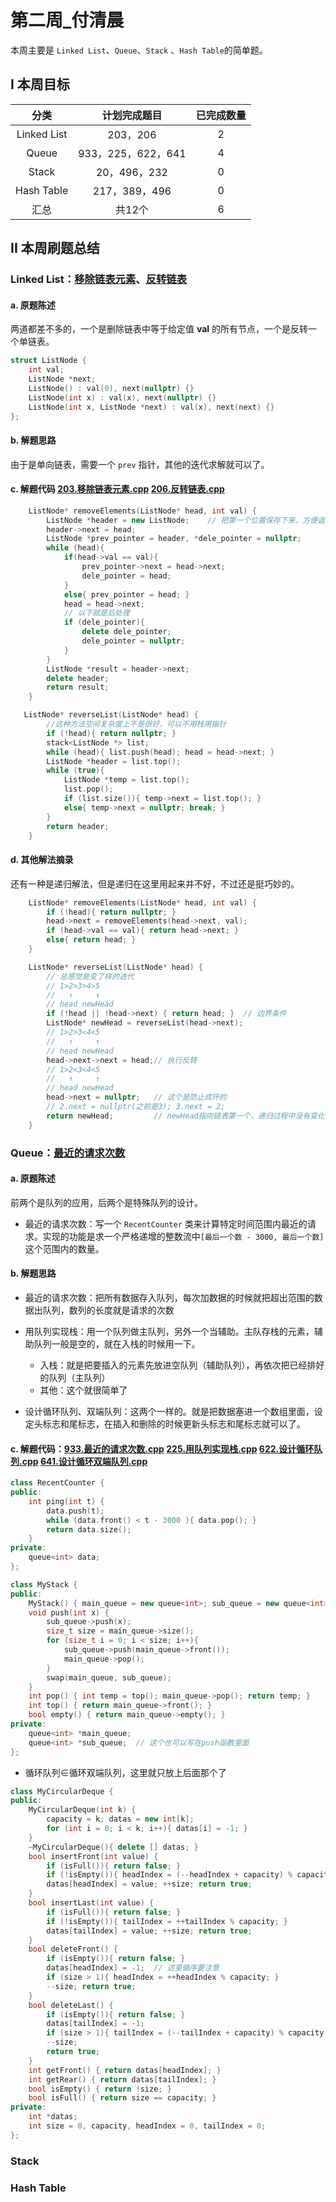 # 第二周_付清晨

本周主要是 `Linked List`、`Queue`、`Stack` 、`Hash Table`的简单题。

## I 本周目标

|    分类     |    计划完成题目    | 已完成数量 |
| :---------: | :----------------: | :--------: |
| Linked List |      203，206      |     2      |
|    Queue    | 933，225，622，641 |     4      |
|    Stack    |    20，496，232    |     0      |
| Hash Table  |   217，389，496    |     0      |
|    汇总     |       共12个       |     6      |

## II 本周刷题总结

### Linked List：[移除链表元素](https://leetcode-cn.com/problems/remove-linked-list-elements/description/)、[反转链表](https://leetcode-cn.com/problems/reverse-linked-list/description/)

#### a. 原题陈述

两道都差不多的，一个是删除链表中等于给定值 **val** 的所有节点，一个是反转一个单链表。

```cpp
struct ListNode {
    int val;
    ListNode *next;
    ListNode() : val(0), next(nullptr) {}
    ListNode(int x) : val(x), next(nullptr) {}
    ListNode(int x, ListNode *next) : val(x), next(next) {}
};
```

#### b. 解题思路

由于是单向链表，需要一个 `prev` 指针，其他的迭代求解就可以了。

#### c. 解题代码  [203.移除链表元素.cpp](Source/203.移除链表元素.cpp)  [206.反转链表.cpp](Source/206.反转链表.cpp) 

```cpp
    ListNode* removeElements(ListNode* head, int val) {
        ListNode *header = new ListNode;	// 把第一个位置保存下来，方便返回
        header->next = head;
        ListNode *prev_pointer = header, *dele_pointer = nullptr;
        while (head){
            if(head->val == val){	
                prev_pointer->next = head->next; 
                dele_pointer = head;
            }
            else{ prev_pointer = head; }
            head = head->next;
            // 以下就是后处理
            if (dele_pointer){ 
                delete dele_pointer;
                dele_pointer = nullptr; 
            }
        }
        ListNode *result = header->next;
        delete header;
        return result;
    }
```

```cpp
   ListNode* reverseList(ListNode* head) {
    	//这种方法空间复杂度上不是很好，可以不用栈用指针
        if (!head){ return nullptr; }
        stack<ListNode *> list;
        while (head){ list.push(head); head = head->next; }
        ListNode *header = list.top();
        while (true){
            ListNode *temp = list.top();
            list.pop();
            if (list.size()){ temp->next = list.top(); }
            else{ temp->next = nullptr; break; }
        }
        return header;
    }
```

#### d. 其他解法摘录

还有一种是递归解法，但是递归在这里用起来并不好，不过还是挺巧妙的。

```cpp
    ListNode* removeElements(ListNode* head, int val) {        
		if (!head){ return nullptr; }			
        head->next = removeElements(head->next, val);
        if (head->val == val){ return head->next; }
        else{ return head; }
    }
```

```cpp
    ListNode* reverseList(ListNode* head) {
        // 总感觉是变了样的迭代
        // 1>2>3>4>5
        //   ↑     ↑
        // head newHead
        if (!head || !head->next) { return head; }	// 边界条件
        ListNode* newHead = reverseList(head->next);
        // 1>2>3<4<5
        //   ↑     ↑
        // head newHead
        head->next->next = head;// 执行反转
        // 1>2<3<4<5
        //   ↑     ↑
        // head newHead
        head->next = nullptr;	// 这个是防止成环的
        // 2.next = nullptr(之前是3); 3.next = 2;
        return newHead;			// newHead指向链表第一个，递归过程中没有变化
    }
```

### Queue：[最近的请求次数](https://leetcode-cn.com/problems/number-of-recent-calls/description/) 

#### a. 原题陈述

前两个是队列的应用，后两个是特殊队列的设计。

- 最近的请求次数：写一个 `RecentCounter` 类来计算特定时间范围内最近的请求。实现的功能是求一个严格递增的整数流中`[最后一个数 - 3000, 最后一个数]` 这个范围内的数量。

#### b. 解题思路

- 最近的请求次数：把所有数据存入队列，每次加数据的时候就把超出范围的数据出队列，数列的长度就是请求的次数

- 用队列实现栈：用一个队列做主队列，另外一个当辅助。主队存栈的元素，辅助队列一般是空的，就在入栈的时候用一下。
  - 入栈：就是把要插入的元素先放进空队列（辅助队列），再依次把已经排好的队列（主队列）
  - 其他：这个就很简单了

- 设计循环队列、双端队列：这两个一样的。就是把数据塞进一个数组里面，设定头标志和尾标志，在插入和删除的时候更新头标志和尾标志就可以了。

#### c. 解题代码：[933.最近的请求次数.cpp](Source/933.最近的请求次数.cpp)  [225.用队列实现栈.cpp](Source/225.用队列实现栈.cpp)  [622.设计循环队列.cpp](Source/622.设计循环队列.cpp)  [641.设计循环双端队列.cpp](Source/641.设计循环双端队列.cpp) 

```cpp
class RecentCounter {
public:
    int ping(int t) {
        data.push(t);
        while (data.front() < t - 3000 ){ data.pop(); }
        return data.size();
    }
private:
    queue<int> data;
};
```

```cpp
class MyStack {
public:
    MyStack() { main_queue = new queue<int>; sub_queue = new queue<int>; }
    void push(int x) {
        sub_queue->push(x);
        size_t size = main_queue->size();
        for (size_t i = 0; i < size; i++){
            sub_queue->push(main_queue->front());
            main_queue->pop();
        }
        swap(main_queue, sub_queue);
    }
    int pop() { int temp = top(); main_queue->pop(); return temp; }
    int top() { return main_queue->front(); }
    bool empty() { return main_queue->empty(); }
private:
    queue<int> *main_queue;
    queue<int> *sub_queue;	// 这个也可以写在push函数里面
};
```

- 循环队列∈循环双端队列，这里就只放上后面那个了

```cpp
class MyCircularDeque {
public:
    MyCircularDeque(int k) {
        capacity = k; datas = new int[k];
        for (int i = 0; i < k; i++){ datas[i] = -1; }
    } 
    ~MyCircularDeque(){ delete [] datas; } 
    bool insertFront(int value) {
        if (isFull()){ return false; }
        if (!isEmpty()){ headIndex = (--headIndex + capacity) % capacity; }
        datas[headIndex] = value; ++size; return true;
    } 
    bool insertLast(int value) {
        if (isFull()){ return false; }
        if (!isEmpty()){ tailIndex = ++tailIndex % capacity; }
        datas[tailIndex] = value; ++size; return true;
    } 
    bool deleteFront() {
        if (isEmpty()){ return false; }
        datas[headIndex] = -1;	// 这里循序要注意
        if (size > 1){ headIndex = ++headIndex % capacity; }
        --size; return true;
    } 
    bool deleteLast() {
        if (isEmpty()){ return false; }
        datas[tailIndex] = -1;
        if (size > 1){ tailIndex = (--tailIndex + capacity) % capacity; }
        --size;
        return true;
    } 
    int getFront() { return datas[headIndex]; } 
    int getRear() { return datas[tailIndex]; } 
    bool isEmpty() { return !size; } 
    bool isFull() { return size == capacity; } 
private:
    int *datas;
    int size = 0, capacity, headIndex = 0, tailIndex = 0;
};
```



### Stack

### Hash Table
